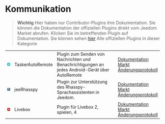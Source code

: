 
# Kommunikation


>**Wichtig**
>Hier haben nur Contributor-Plugins ihre Dokumentation. Sie können die Dokumentation der offiziellen Plugins direkt vom Jeedom Market abrufen. Klicken Sie im betreffenden Plugin auf Dokumentation.
>Sie können sehen [hier](https://market.jeedom.com/index.php?v=d&p=market&type=plugin&categorie=communication) Alle offiziellen Plugins in dieser Kategorie


| | | | |
|--- | --- | --- | ---|
|<img src="TaskerAutoRemote/TaskerAutoRemote_icon.png" class="pluginLogo" width="100" />|TaskerAutoRemote|Plugin zum Senden von Nachrichten und Benachrichtigungen an jedes Android-Gerät über AutoRemote|[Dokumentation](https://agp42.github.io/Jeedom-TaskerAutoremote/fr_FR)<br/>[Markt](https://market.jeedom.com/index.php?v=d&p=market_display&id=3795)<br/>[Änderungsprotokoll](https://agp42.github.io/Jeedom-TaskerAutoremote/de_DE/changelog)|
|<img src="jeerhasspy/jeerhasspy_icon.png" class="pluginLogo" width="100" />|jeeRhasspy|Plugin zur Unterstützung des Rhasspy-Sprachassistenten in Jeedom.|[Dokumentation](https://kiboost.github.io/jeedom_docs/plugins/jeerhasspy/de_DE/)<br/>[Markt](https://market.jeedom.com/index.php?v=d&p=market_display&id=3869)<br/>[Änderungsprotokoll](https://kiboost.github.io/jeedom_docs/plugins/jeerhasspy/de_DE/changelog.html)|
|<img src="livebox/livebox_icon.png" class="pluginLogo" width="100" />|Livebox|Plugin für Livebox 2, spielen, 4|[Dokumentation](https://jmvedrine.github.io/plugin-livebox/de_DE/)<br/>[Markt](https://market.jeedom.com/index.php?v=d&p=market_display&id=1076)<br/>[Änderungsprotokoll](https://jmvedrine.github.io/plugin-livebox/de_DE/changelog)|
